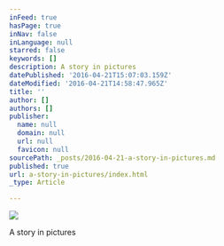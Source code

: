 ```yaml
---
inFeed: true
hasPage: true
inNav: false
inLanguage: null
starred: false
keywords: []
description: A story in pictures
datePublished: '2016-04-21T15:07:03.159Z'
dateModified: '2016-04-21T14:58:47.965Z'
title: ''
author: []
authors: []
publisher:
  name: null
  domain: null
  url: null
  favicon: null
sourcePath: _posts/2016-04-21-a-story-in-pictures.md
published: true
url: a-story-in-pictures/index.html
_type: Article

---
```

![](https://the-grid-user-content.s3-us-west-2.amazonaws.com/92976480-e2fa-457f-8579-a31826cae0c9.jpg)

A story in pictures